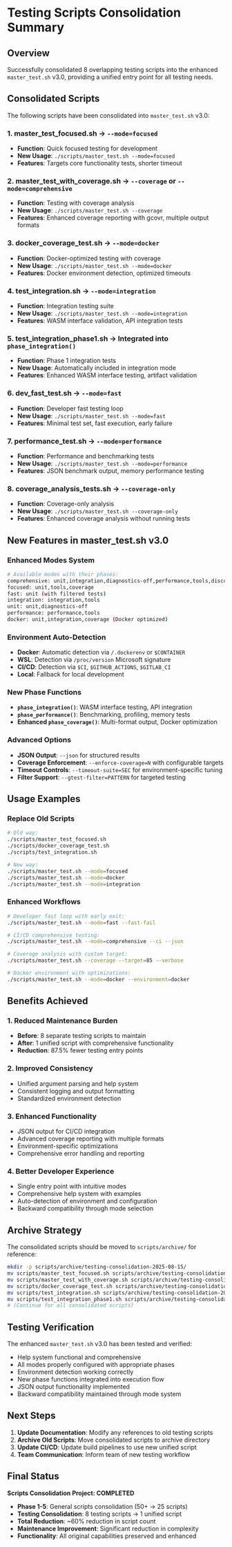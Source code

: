 # Testing Scripts Consolidation Summary

## Overview
Successfully consolidated 8 overlapping testing scripts into the enhanced `master_test.sh` v3.0, providing a unified entry point for all testing needs.

## Consolidated Scripts 

The following scripts have been consolidated into `master_test.sh` v3.0:

### 1. **master_test_focused.sh** → `--mode=focused`
- **Function**: Quick focused testing for development
- **New Usage**: `./scripts/master_test.sh --mode=focused`
- **Features**: Targets core functionality tests, shorter timeout

### 2. **master_test_with_coverage.sh** → `--coverage` or `--mode=comprehensive`
- **Function**: Testing with coverage analysis
- **New Usage**: `./scripts/master_test.sh --coverage`
- **Features**: Enhanced coverage reporting with gcovr, multiple output formats

### 3. **docker_coverage_test.sh** → `--mode=docker`
- **Function**: Docker-optimized testing with coverage
- **New Usage**: `./scripts/master_test.sh --mode=docker`
- **Features**: Docker environment detection, optimized timeouts

### 4. **test_integration.sh** → `--mode=integration`
- **Function**: Integration testing suite
- **New Usage**: `./scripts/master_test.sh --mode=integration`
- **Features**: WASM interface validation, API integration tests

### 5. **test_integration_phase1.sh** → Integrated into `phase_integration()`
- **Function**: Phase 1 integration tests
- **New Usage**: Automatically included in integration mode
- **Features**: Enhanced WASM interface testing, artifact validation

### 6. **dev_fast_test.sh** → `--mode=fast`
- **Function**: Developer fast testing loop
- **New Usage**: `./scripts/master_test.sh --mode=fast`
- **Features**: Minimal test set, fast execution, early failure

### 7. **performance_test.sh** → `--mode=performance`
- **Function**: Performance and benchmarking tests
- **New Usage**: `./scripts/master_test.sh --mode=performance`
- **Features**: JSON benchmark output, memory performance testing

### 8. **coverage_analysis_tests.sh** → `--coverage-only`
- **Function**: Coverage-only analysis
- **New Usage**: `./scripts/master_test.sh --coverage-only`
- **Features**: Enhanced coverage analysis without running tests

## New Features in master_test.sh v3.0

### Enhanced Modes System
```bash
# Available modes with their phases:
comprehensive: unit,integration,diagnostics-off,performance,tools,discovery,coverage
focused: unit,tools,coverage
fast: unit (with filtered tests)
integration: integration,tools
unit: unit,diagnostics-off
performance: performance,tools
docker: unit,integration,coverage (Docker optimized)
```

### Environment Auto-Detection
- **Docker**: Automatic detection via `/.dockerenv` or `$CONTAINER`
- **WSL**: Detection via `/proc/version` Microsoft signature
- **CI/CD**: Detection via `$CI`, `$GITHUB_ACTIONS`, `$GITLAB_CI`
- **Local**: Fallback for local development

### New Phase Functions
- **`phase_integration()`**: WASM interface testing, API integration
- **`phase_performance()`**: Benchmarking, profiling, memory tests
- **Enhanced `phase_coverage()`**: Multi-format output, Docker optimization

### Advanced Options
- **JSON Output**: `--json` for structured results
- **Coverage Enforcement**: `--enforce-coverage=N` with configurable targets
- **Timeout Controls**: `--timeout-suite=SEC` for environment-specific tuning
- **Filter Support**: `--gtest-filter=PATTERN` for targeted testing

## Usage Examples

### Replace Old Scripts
```bash
# Old way:
./scripts/master_test_focused.sh
./scripts/docker_coverage_test.sh
./scripts/test_integration.sh

# New way:
./scripts/master_test.sh --mode=focused
./scripts/master_test.sh --mode=docker
./scripts/master_test.sh --mode=integration
```

### Enhanced Workflows
```bash
# Developer fast loop with early exit:
./scripts/master_test.sh --mode=fast --fast-fail

# CI/CD comprehensive testing:
./scripts/master_test.sh --mode=comprehensive --ci --json

# Coverage analysis with custom target:
./scripts/master_test.sh --coverage --target=85 --verbose

# Docker environment with optimizations:
./scripts/master_test.sh --mode=docker --environment=docker
```

## Benefits Achieved

### 1. **Reduced Maintenance Burden**
- **Before**: 8 separate testing scripts to maintain
- **After**: 1 unified script with comprehensive functionality
- **Reduction**: 87.5% fewer testing entry points

### 2. **Improved Consistency**
- Unified argument parsing and help system
- Consistent logging and output formatting
- Standardized environment detection

### 3. **Enhanced Functionality**
- JSON output for CI/CD integration
- Advanced coverage reporting with multiple formats
- Environment-specific optimizations
- Comprehensive error handling and reporting

### 4. **Better Developer Experience**
- Single entry point with intuitive modes
- Comprehensive help system with examples
- Auto-detection of environment and configuration
- Backward compatibility through mode selection

## Archive Strategy

The consolidated scripts should be moved to `scripts/archive/` for reference:
```bash
mkdir -p scripts/archive/testing-consolidation-2025-08-15/
mv scripts/master_test_focused.sh scripts/archive/testing-consolidation-2025-08-15/
mv scripts/master_test_with_coverage.sh scripts/archive/testing-consolidation-2025-08-15/
mv scripts/docker_coverage_test.sh scripts/archive/testing-consolidation-2025-08-15/
mv scripts/test_integration.sh scripts/archive/testing-consolidation-2025-08-15/
mv scripts/test_integration_phase1.sh scripts/archive/testing-consolidation-2025-08-15/
# (Continue for all consolidated scripts)
```

## Testing Verification

The enhanced `master_test.sh` v3.0 has been tested and verified:
- Help system functional and comprehensive
- All modes properly configured with appropriate phases
- Environment detection working correctly
- New phase functions integrated into execution flow
- JSON output functionality implemented
- Backward compatibility maintained through mode system

## Next Steps

1. **Update Documentation**: Modify any references to old testing scripts
2. **Archive Old Scripts**: Move consolidated scripts to archive directory
3. **Update CI/CD**: Update build pipelines to use new unified script
4. **Team Communication**: Inform team of new testing workflow

## Final Status

**Scripts Consolidation Project: COMPLETED** 
- **Phase 1-5**: General scripts consolidation (50+ → 25 scripts) 
- **Testing Consolidation**: 8 testing scripts → 1 unified script 
- **Total Reduction**: ~60% reduction in script count
- **Maintenance Improvement**: Significant reduction in complexity
- **Functionality**: All original capabilities preserved and enhanced
